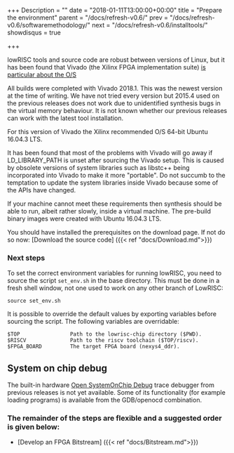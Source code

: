 +++
Description = ""
date = "2018-01-11T13:00:00+00:00"
title = "Prepare the environment"
parent = "/docs/refresh-v0.6/"
prev = "/docs/refresh-v0.6/softwaremethodology/"
next = "/docs/refresh-v0.6/installtools/"
showdisqus = true

+++

lowRISC tools and source code are robust between versions of Linux, but it has been
found that
Vivado (the Xilinx FPGA implementation suite) [is particular about the O/S](https://www.xilinx.com/support/answers/54242.html)

All builds were completed with Vivado 2018.1. This was the newest version at the time of writing.
We have not tried every version but 2015.4 used on the previous releases does not work due to unidentified synthesis bugs in the virtual memory behaviour.
It is not known whether our previous releases can work with the latest tool installation.

For this version of Vivado the Xilinx recommended O/S 64-bit Ubuntu 16.04.3 LTS.

It has been found that most of the problems with Vivado will go away if LD\_LIBRARY\_PATH is unset after sourcing the Vivado setup. 
This is caused by obsolete versions of system libraries such as  libstc++ being incorporated into Vivado to make it more "portable".
Do not succumb to the temptation to update the system libraries inside Vivado because some of the APIs have changed.

If your machine cannot meet these requirements then synthesis should be able to run, albeit rather slowly, inside a virtual machine.
The pre-build binary images were created with Ubuntu 16.04.3 LTS.

You should have installed the prerequisites on the download page. If not do so now:
[Download the source code] ({{< ref "docs/Download.md">}})

### Next steps
    
To set the correct environment variables for running lowRISC, you need to
source the script `set_env.sh` in the base directory.
This must be done in a fresh shell window, not one used to work on any other branch of LowRISC:

    source set_env.sh

It is possible to override the default values by exporting variables before sourcing the script.
The following variables are overridable:

    $TOP                Path to the lowrisc-chip directory ($PWD).
    $RISCV              Path to the riscv toolchain ($TOP/riscv).
    $FPGA_BOARD         The target FPGA board (nexys4_ddr).

## System on chip debug

The built-in hardware [Open SystemOnChip Debug](http://opensocdebug.org) trace debugger from previous releases is not yet available.
Some of its functionality (for example loading programs) is available from the GDB/openocd combination.

### The remainder of the steps are flexible and a suggested order is given below:

* [Develop an FPGA Bitstream] ({{< ref "docs/Bitstream.md">}})
